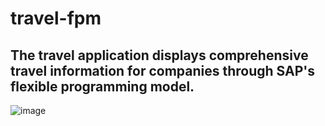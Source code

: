 # **travel-fpm**
**The travel application displays comprehensive travel information for companies through SAP's flexible programming model.**
---
![image](https://github.com/aalpkilic/travel-fpm/assets/140668696/ece10f01-c89e-42dc-a931-06b2dbff1ea1)
